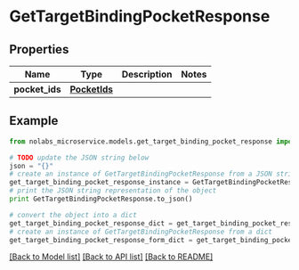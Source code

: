 # GetTargetBindingPocketResponse


## Properties

Name | Type | Description | Notes
------------ | ------------- | ------------- | -------------
**pocket_ids** | [**PocketIds**](PocketIds.md) |  | 

## Example

```python
from nolabs_microservice.models.get_target_binding_pocket_response import GetTargetBindingPocketResponse

# TODO update the JSON string below
json = "{}"
# create an instance of GetTargetBindingPocketResponse from a JSON string
get_target_binding_pocket_response_instance = GetTargetBindingPocketResponse.from_json(json)
# print the JSON string representation of the object
print GetTargetBindingPocketResponse.to_json()

# convert the object into a dict
get_target_binding_pocket_response_dict = get_target_binding_pocket_response_instance.to_dict()
# create an instance of GetTargetBindingPocketResponse from a dict
get_target_binding_pocket_response_form_dict = get_target_binding_pocket_response.from_dict(get_target_binding_pocket_response_dict)
```
[[Back to Model list]](../README.md#documentation-for-models) [[Back to API list]](../README.md#documentation-for-api-endpoints) [[Back to README]](../README.md)


